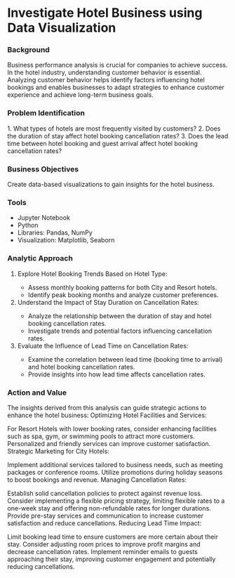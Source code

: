 <h1>Investigate Hotel Business using Data Visualization</h1>
<h3>Background</h3>
Business performance analysis is crucial for companies to achieve success. In the hotel industry, understanding customer behavior is essential. Analyzing customer behavior helps identify factors influencing hotel bookings and enables businesses to adapt strategies to enhance customer experience and achieve long-term business goals.
<p> </p>
<h3>Problem Identification</h3>
1. What types of hotels are most frequently visited by customers?
2. Does the duration of stay affect hotel booking cancellation rates?
3. Does the lead time between hotel booking and guest arrival affect hotel booking cancellation rates?
<p> </p>
<h3>Business Objectives</h3>
Create data-based visualizations to gain insights for the hotel business.
<p> </p>
<h3>Tools</h3>
<ul>
<li>Jupyter Notebook</li>
<li>Python</li>
<li>Libraries: Pandas, NumPy</li>
<li>Visualization: Matplotlib, Seaborn</li>
</ul>
<p> </p>
<h3>Analytic Approach</h3>
<ol>
<li>Explore Hotel Booking Trends Based on Hotel Type:</li>
<ul>
<li>Assess monthly booking patterns for both City and Resort hotels.</li>
<li>Identify peak booking months and analyze customer preferences.</li>
</ul>

<li>Understand the Impact of Stay Duration on Cancellation Rates:</li>
<ul>
<li>Analyze the relationship between the duration of stay and hotel booking cancellation rates.</li>
<li>Investigate trends and potential factors influencing cancellation rates.</li>
</ul>

<li>Evaluate the Influence of Lead Time on Cancellation Rates:</li>
<ul>
<li>Examine the correlation between lead time (booking time to arrival) and hotel booking cancellation rates.</li>
<li>Provide insights into how lead time affects cancellation rates.</li>
</ul>
</ol>
<p> </p>
<h3>Action and Value</h3>
The insights derived from this analysis can guide strategic actions to enhance the hotel business:
Optimizing Hotel Facilities and Services:

For Resort Hotels with lower booking rates, consider enhancing facilities such as spa, gym, or swimming pools to attract more customers.
Personalized and friendly services can improve customer satisfaction.
Strategic Marketing for City Hotels:

Implement additional services tailored to business needs, such as meeting packages or conference rooms.
Utilize promotions during holiday seasons to boost bookings and revenue.
Managing Cancellation Rates:

Establish solid cancellation policies to protect against revenue loss.
Consider implementing a flexible pricing strategy, limiting flexible rates to a one-week stay and offering non-refundable rates for longer durations.
Provide pre-stay services and communication to increase customer satisfaction and reduce cancellations.
Reducing Lead Time Impact:

Limit booking lead time to ensure customers are more certain about their stay.
Consider adjusting room prices to improve profit margins and decrease cancellation rates.
Implement reminder emails to guests approaching their stay, improving customer engagement and potentially reducing cancellations.

